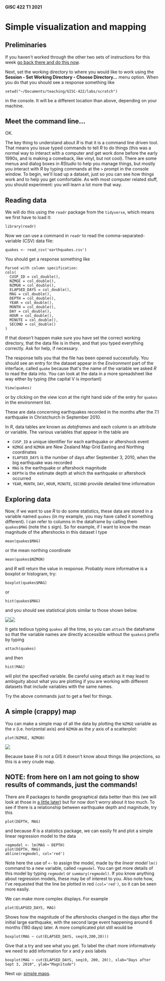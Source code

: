 #### GISC 422 T1 2021
# Simple visualization and mapping
## Preliminaries
If you haven't worked through the other two sets of instructions for this week [go back there and do this now](README.md).

Next, set the working directory to where you would like to work using the **Session - Set Working Directory - Choose Directory...** menu option. When you do that you should see a response something like
```
setwd("~/Documents/teaching/GISC-422/labs/scratch")
```
in the console. It will be a different location than above, depending on your machine.

## Meet the command line...
OK.

The key thing to understand about *R* is that it is a command line driven tool. That means you issue typed commands to tell *R* to do things (this was a normal way to interact with a computer and get work done before the early 1990s, and is making a comeback, like vinyl, but not cool). There are some menus and dialog boxes in *RStudio* to help you manage things, but mostly you interact with *R* by typing commands at the `>` prompt in the console window. To begin, we'll load up a dataset, just so you can see how things work and to help you get comfortable. As with most computer related stuff, you should experiment: you will learn a lot more that way.

## Reading data
We will do this using the `readr` package from the `tidyverse`, which means we first have to load it:
```{r}
library(readr)
```
Now we can use a command in `readr` to read the comma-separated-variable (CSV) data file:
```{r}
quakes <- read_csv('earthquakes.csv')
```
You should get a response something like
```
Parsed with column specification:
cols(
  CUSP_ID = col_double(),
  NZMGE = col_double(),
  NZMGN = col_double(),
  ELAPSED_DAYS = col_double(),
  MAG = col_double(),
  DEPTH = col_double(),
  YEAR = col_double(),
  MONTH = col_double(),
  DAY = col_double(),
  HOUR = col_double(),
  MINUTE = col_double(),
  SECOND = col_double()
)
```
If that doesn't happen make sure you have set the correct working directory, that the data file is in there, and that you typed everything correctly. Ask for help, if necessary.

The response tells you that the file has been opened successfully. You should see an entry for the dataset appear in the *Environment* part of the interface, called `quake` because that's the name of the variable we asked *R* to read the data into. You can look at the data in a more spreadsheet like way either by typing (the capital V is important)
```{r}
View(quakes)
```
or by clicking on the view icon at the right hand side of the entry for `quakes` in the environment list.

These are data concerning earthquakes recorded in the months after the 7.1 earthquake in Christchurch in September 2010.

In *R*, data tables are known as *dataframes* and each column is an attribute or variable. The various variables that appear in the table are
+ `CUSP_ID` a unique identifier for each earthquake or aftershock event
+ `NZMGE` and `NZMGN` are New Zealand Map Grid Easting and Northing coordinates
+ `ELAPSED_DAYS` is the number of days after September 3, 2010, when the big earthquake was recorded
+ `MAG` is the earthquake or aftershock magnitude
+ `DEPTH` is the estimate depth at which the earthquake or aftershock occurred
+ `YEAR`, `MONTH`, `DAY`, `HOUR`, `MINUTE`, `SECOND` provide detailed time information

## Exploring data
Now, if we want to use *R* to do some statistics, these data are stored in a variable named `quakes` (in my example, you may have called it something different). I can refer to columns in the dataframe by calling them `quakes$MAG` (note the `$` sign). So for example, if I want to know the mean magnitude of the aftershocks in this dataset I type
```{r}
mean(quakes$MAG)
```
or the mean northing coordinate
```{r}
mean(quakes$NZMGN)
```
and *R* will return the value in response. Probably more informative is a boxplot or histogram, try:
```{r}
boxplot(quakes$MAG)
```
or
```{r}
hist(quakes$MAG)
```
and you should see statistical plots similar to those shown below.

<img src="images/quakes-MAG-boxplot.png"><img src="images/quakes-MAG-hist.png">

It gets tedious typing `quakes` all the time, so you can `attach` the dataframe so that the variable names are directly accessible without the `quakes$` prefix by typing
```{r}
attach(quakes)
```
and then
```{r}
hist(MAG)
```
will plot the specified variable. Be careful using attach as it may lead to ambiguity about what you are plotting if you are working with different datasets that include variables with the same names.

Try the above commands just to get a feel for things.

## A simple (crappy) map
You can make a simple map of all the data by plotting the `NZMGE` variable as the *x* (i.e. horizontal axis) and `NZMGN` as the *y* axis of a scatterplot:
```{r}
plot(NZMGE, NZMGN)
```
<img src="images/quakes-NZMGE-NZMGN-plot.png">

Because base *R* is not a GIS it doesn't know about things like projections, so this is a very crude map.

## **NOTE: from here on I am not going to show results of commands, just the commands!**

There are *R* packages to handle geographical data better than this (we will look at those in [a little later](04-simple-maps.md)) but for now don't worry about it too much. To see if there is a relationship between earthquake depth and magnitude, try this
```{r}
plot(DEPTH, MAG)
```
and because *R* is a statistics package, we can easily fit and plot a simple linear regression model to the data
```{r}
regmodel <- lm(MAG ~ DEPTH)
plot(DEPTH, MAG)
abline(regmodel, col='red')
```
Note here the use of `<-` to assign the model, made by the *linear model* `lm()` command to a new variable, called `regmodel`. You can get more details of this model by typing `regmodel` or `summary(regmodel)`. If you know anything about regression models, these may be of interest to you. Also note how, I've requested that the line be plotted in red `(col='red')`, so it can be seen more easily.

We can make more complex displays. For example
```{r}
plot(ELAPSED_DAYS, MAG)
```
Shows how the magnitude of the aftershocks changed in the days after the initial large earthquake, with the second large event happening around 6 months (180 days) later. A more complicated plot still would be
```{r}
boxplot(MAG ~ cut(ELAPSED_DAYS, seq(0,200,20)))
```
Give that a try and see what you get. To label the chart more informatively we need to add information for *x* and *y* axis labels
```{r}
boxplot(MAG ~ cut(ELAPSED_DAYS, seq(0, 200, 20)), xlab="Days after Sept 3, 2010", ylab="Magnitude")
```
Next up: [simple maps](04-simple-maps.md).
